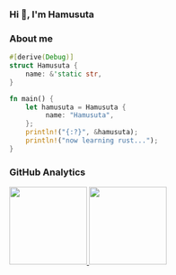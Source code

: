 ### Hi 👋, I'm Hamusuta

### About me

```rust
#[derive(Debug)]
struct Hamusuta {
    name: &'static str,
}

fn main() {
    let hamusuta = Hamusuta {
         name: "Hamusuta",
    };
    println!("{:?}", &hamusuta);
    println!("now learning rust...");
}
```

### GitHub Analytics

<a href="https://github.com/Hamusuta0320">
   <img align="" height="137.9px" src="https://github-readme-stats.vercel.app/api?username=Hamusuta0320&include_all_commits=true&count_private=true&hide_title=true&show_icons=true&include_all_commits=true&line_height=21"/>
   <img align="" height="137.9px" src="https://github-readme-stats.vercel.app/api/top-langs/?username=Hamusuta0320&hide_title=true&layout=compact"/>
</a>
